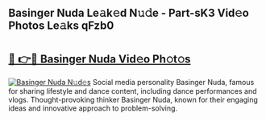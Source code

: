 ## Basinger Nuda Le𝚊k𝚎d N𝚞𝚍e - Part-sK3 Vid𝚎o Photos Le𝚊ks qFzb0

# <h2><a href="http://fbfvf1j.evod.top/?m=Basinger+Nuda">🔗 👉🔴 Basinger Nuda Vid𝚎o Ph𝚘t𝚘s</a></h2>

[![Basinger Nuda N𝚞d𝚎s](https://i.imgur.com/8V9OHl7.gif)](http://fbfvf1j.evod.top/?m=Basinger+Nuda)
Social media personality Basinger Nuda, famous for sharing lifestyle and dance content, including dance performances and vlogs. Thought-provoking thinker Basinger Nuda, known for their engaging ideas and innovative approach to problem-solving. 
